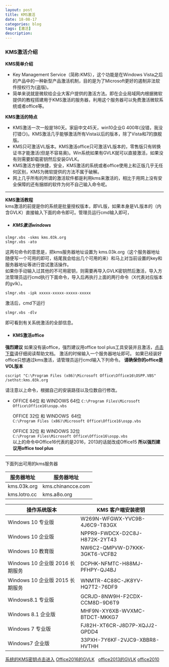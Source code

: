 ```yaml
---
layout:	post	
title: KMS激活	
date: 18-08-17
categories: blog
tags: [激活]
description:    
---		
```

### KMS激活介绍
 **KMS简单介绍** 

 - Key Management Service（简称:KMS），这个功能是在Windows Vista之后的产品中的一种新型产品激活机制，目的是为了Microsoft更好的遏制非法软件授权行为(盗版)。
 - 简单来说就是微软给企业大客户提供的激活方法。即在企业局域网内根据微软提供的教程搭建用于KMS激活的服务器，利用这个服务器可以免费激活微软系统或者office等。
   

 **KMS激活的特点** 

 - KMS激活一次一般是180天。家庭中文45天，win10企业G 400年(没错，我没打错😏)。KMS激活几乎能够激活所有Vista以后的版本，除了Vista和7的旗舰版。
 - KMS只可激活VL版本。KMS激活office只可激活VL版本的，零售版只有转换证书才能激活(但是不容易奥)。Win系统如果有GVLK就可以直接激活，如果没有则需要卸载密钥然后安装GVLK。
 - KMS激活方便快捷，安全，KMS激活的系统或者office使用上和正版几乎无任何区别，KMS为微软提供的方法不属于破解。  
 - 网上几乎所有的所谓的激活软件都是利用kms来激活的，相比于用网上没有安全保障的还有捆绑的软件为何不自己输入命令呢。    
   
-------

 **KMS激活教程**       
 kms激活的前提是你的系统是批量授权版本，即VL版，如果本身是VL版本的（内含GVLK）直接输入下面的命令即可。管理员运行cmd输入即可，


 - ##### KMS激活windows   
```
slmgr.vbs -skms kms.03k.org
slmgr.vbs -ato
```
这两句命令的意思是，把kms服务器地址设置为 kms.03k.org（这个服务器地址随便写一个可用的即可，结尾我会给出几个可用的来）和马上对当前设置的key和服务器地址等进行尝试激活操作。     
如果你手动输入过其他的不可用密钥，则需要再导入GVLK密钥然后激活，导入方法管理员运行cmd执行下面命令，导入后再执行上面的两行命令（X代表对应版本的gvlk）。
```
slmgr.vbs -ipk xxxxx-xxxxx-xxxxx-xxxxx
```
激活后，cmd下运行
```
slmgr.vbs -dlv
```
即可看到有关系统激活的全部信息。


- ####  KMS激活office

 **强烈建议** 如果没有装office，强烈建议用office tool plus工具安装并且激活，[点击下载](https://www.landiannews.com/archives/37698.html)请仔细阅读帮助文档。 激活的时候输入一个服务器地址即可。
如果已经装好office只想通过kms激活，请管理员运行cmd输入下列命令。 **请确保你的office是VOL版本**   
```
cscript "C:\Program Files (x86)\Microsoft Office\Office16\OSPP.VBS" /sethst:kms.03k.org   
```
请注意以上命令，根据自己的安装路径以及位数自行修改。


- OFFICE 64位 和 WINDOWS 64位
`C:\Program Files\Microsoft Office\Office16\ospp.vbs `      

   OFFICE 32位 和 WINDOWS  64位       
`C:\Program Files (x86)\Microsoft Office\Office16\ospp.vbs  `    

   OFFICE 32位 和 WINDOWS 32位        
`C:\Program Files\Microsoft Office\Office16\ospp.vbs    
`    
 以上的命令中Office16代表的是2016，2013的话就改成Office15   **所以强烈建议用office tool plus**             



----------


下面列出可用的kms服务器        

| 服务器地址    | 服务器地址        |
| ------------- | ----------------- |
| kms.03k.org   | kms.chinancce.com |
| kms.lotro.cc  |   kms.a8o.org     |



| 操作系统版本 | KMS 客户端安装密钥|
| ------------- | ----------------- |
|   Windows 10 专业版   |       W269N-WFGWX-YVC9B-4J6C9-T83GX     |
|      Windows 10 企业版     |          NPPR9-FWDCX-D2C8J-H872K-2YT43  |
| Windows 10 教育版           |       NW6C2-QMPVW-D7KKK-3GKT6-VCFB2     |
|    Windows 10 企业版 2016 长期服务        |   DCPHK-NFMTC-H88MJ-PFHPY-QJ4BJ         |
|      Windows 10 企业版 2015 长期服务     |    WNMTR-4C88C-JK8YV-HQ7T2-76DF9        |
|       Windows8.1 专业版     |      GCRJD-8NW9H-F2CDX-CCM8D-9D6T9     |
|      Windows 8.1 企业版      |        MHF9N-XY6XB-WVXMC-BTDCT-MKKG7   |
|      Windows 7 专业版      |       FJ82H-XT6CR-J8D7P-XQJJ2-GPDD4     |
|     Windows7 企业版       |      33PXH-7Y6KF-2VJC9-XBBR8-HVTHH      |

 [系统的KMS密钥点击进入](https://docs.microsoft.com/zh-cn/windows-server/get-started/kmsclientkeys)    [Office2016的GVLK](https://docs.microsoft.com/zh-cn/DeployOffice/office2016/gvlks-for-office-2016) 	&nbsp; [office2013的GVLK](https://technet.microsoft.com/ZH-CN/library/dn385360.aspx)	[office2010](https://docs.microsoft.com/zh-cn/previous-versions/office/office-2010/ee624355(v=office.14))




       






